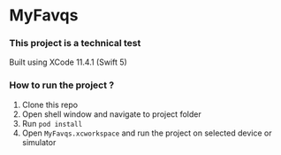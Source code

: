 # MyFavqs

### This project is a technical test

Built using XCode 11.4.1 (Swift 5)

### How to run the project ?

1. Clone this repo
1. Open shell window and navigate to project folder
1. Run `pod install`
1. Open `MyFavqs.xcworkspace` and run the project on selected device or simulator
